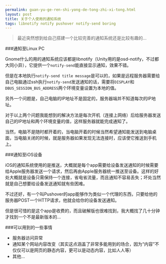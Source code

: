 ```yaml
---
permalink: guan-yu-ge-ren-shi-yong-de-tong-zhi-xi-tong.html
layout: post
title: 关于个人使用的通知系统
tags: libnotify notify pushover notify-send boring
---
```


>最近突然想到给自己搭建一个比较完善的通知系统还是比较有趣的...

###通知至Linux PC

Gnome什么的用的通知系统应该都是libnotify（Unity用的是osd-notify，不过都大同小异），它提供一个`notify-send`能直接显示通知，效果不错。

但是在本地执行`notify-send title message`是可以的，如果是远程服务器需要给自己电脑通过ssh执行`notify-send`发送通知的话，需要将`DISPLAY`和`DBUS_SESSION_BUS_ADDRESS`两个环境变量设置为本地的值。

另外一个问题是，自己电脑的IP地址不是固定的，服务器端并不知道每次的IP地址。

对于以上两个问题我能想到的解决方法是每次开机（连接上网络）后给服务器发送自己的IP地址和两个环境变量的值，这样服务器就能完成通知了。

当然，电脑不是随时都开着的，当电脑开着的时候当然希望通知能发送到电脑桌面，当电脑关闭的时候，就是服务器如果发现无法连接时，应该使它推送到手机上。

###通知至iOS设备

iOS的通知系统使用的是推送，大概就是每个app需要给设备发送通知的时候需要给Apple服务器发送一个请求，然后再由Apple服务器统一推送至设备。这样的好处大概就是设备只需保持一个连接，省电省流量，而且通知不容易丢失；坏处当然就是自己想要给设备发送通知就有些困难。

不过还好，有一个叫Pushover的app能够作为类似一个代理的东西，只要给他的服务器POST一个HTTP请求，他就会给你的设备发送通知。

但是很可惜的是这个app是收费的，而且破解版也很难找到，我大概找了几十分钟才找到一个不是最新版本的...

###可以用到的一些事情

- 服务器访问异常
- 通知某个网站内容改变（其实这点涵盖了非常多能用到的场合，因为“内容”不仅仅可以是网页的静态内容，更可以是动态内容，比如人人等）
- 其他...

